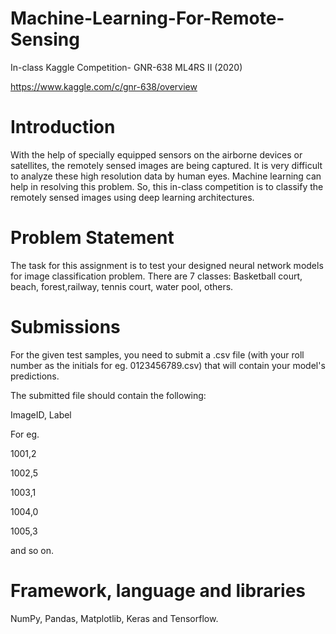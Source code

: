 # Machine-Learning-For-Remote-Sensing
In-class Kaggle Competition- GNR-638 ML4RS II (2020)

https://www.kaggle.com/c/gnr-638/overview

# Introduction
With the help of specially equipped sensors on the airborne devices or satellites, the remotely sensed images are being captured. It is very difficult to analyze these high resolution data by human eyes. Machine learning can help in resolving this problem. So, this in-class competition is to classify the remotely sensed images using deep learning architectures.

# Problem Statement
The task for this assignment is to test your designed neural network models for image classification problem. There are 7 classes: Basketball court, beach, forest,railway, tennis court, water pool, others.

# Submissions
For the given test samples, you need to submit a .csv file (with your roll number as the initials for eg. 0123456789.csv) that will contain your model's predictions.

The submitted file should contain the following:

ImageID, Label

For eg.

1001,2

1002,5

1003,1

1004,0

1005,3

and so on.

# Framework, language and libraries

NumPy, Pandas, Matplotlib, Keras and Tensorflow. 
